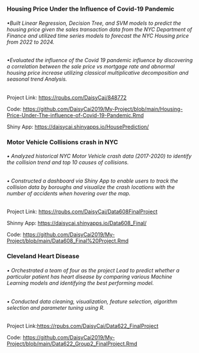 ### Housing Price Under the Influence of Covid-19 Pandemic 
###### •Built Linear Regression, Decision Tree, and SVM models to predict the housing price given the sales transaction data from the NYC Department of Finance and utilized time series models to forecast the NYC Housing price from 2022 to 2024.
###### •Evaluated the influence of the Covid 19 pandemic influence by discovering a correlation between the sale price vs mortgage rate and abnormal housing price increase utilizing classical multiplicative decomposition and seasonal trend Analysis.
Project Link: https://rpubs.com/DaisyCai/848772

Code: https://github.com/DaisyCai2019/My-Project/blob/main/Housing-Price-Under-The-influence-of-Covid-19-Pandemic.Rmd

Shiny App: https://daisycai.shinyapps.io/HousePrediction/

### Motor Vehicle Collisions crash in NYC
###### •	Analyzed historical NYC Motor Vehicle crash data (2017-2020) to identify the collision trend and top 10 causes of collisions. 
###### •	Constructed a dashboard via Shiny App to enable users to track the collision data by boroughs and visualize the crash locations with the number of accidents when hovering over the map. 
Project Link: https://rpubs.com/DaisyCai/Data608FinalProject

Shinny App: https://daisycai.shinyapps.io/Data608_Final/

Code: https://github.com/DaisyCai2019/My-Project/blob/main/Data608_Final%20Project.Rmd


### Cleveland Heart Disease
###### •	Orchestrated a team of four as the project Lead to predict whether a particular patient has heart disease by comparing various Machine Learning models and identifying the best performing model.
###### •	Conducted data cleaning, visualization, feature selection, algorithm selection and parameter tuning using R.
Project Link:https://rpubs.com/DaisyCai/Data622_FinalProject

Code: https://github.com/DaisyCai2019/My-Project/blob/main/Data622_Group2_FinalProject.Rmd
